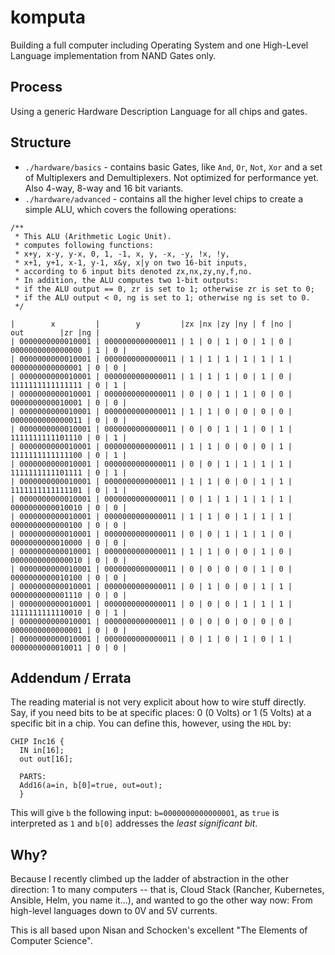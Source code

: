 # komputa

Building a full computer including Operating System and one High-Level Language implementation from NAND Gates only.

## Process

Using a generic Hardware Description Language for all chips and gates.

## Structure

* `./hardware/basics` - contains basic Gates, like `And`, `Or`, `Not`, `Xor` and a set of Multiplexers and Demultiplexers. Not optimized for performance yet. Also 4-way, 8-way and 16 bit variants.
* `./hardware/advanced` - contains all the higher level chips to create a simple ALU, which covers the following operations:

```
/**
 * This ALU (Arithmetic Logic Unit).
 * computes following functions:
 * x+y, x-y, y-x, 0, 1, -1, x, y, -x, -y, !x, !y,
 * x+1, y+1, x-1, y-1, x&y, x|y on two 16-bit inputs,
 * according to 6 input bits denoted zx,nx,zy,ny,f,no.
 * In addition, the ALU computes two 1-bit outputs:
 * if the ALU output == 0, zr is set to 1; otherwise zr is set to 0;
 * if the ALU output < 0, ng is set to 1; otherwise ng is set to 0.
 */

|        x         |        y         |zx |nx |zy |ny | f |no |       out        |zr |ng |
| 0000000000010001 | 0000000000000011 | 1 | 0 | 1 | 0 | 1 | 0 | 0000000000000000 | 1 | 0 |
| 0000000000010001 | 0000000000000011 | 1 | 1 | 1 | 1 | 1 | 1 | 0000000000000001 | 0 | 0 |
| 0000000000010001 | 0000000000000011 | 1 | 1 | 1 | 0 | 1 | 0 | 1111111111111111 | 0 | 1 |
| 0000000000010001 | 0000000000000011 | 0 | 0 | 1 | 1 | 0 | 0 | 0000000000010001 | 0 | 0 |
| 0000000000010001 | 0000000000000011 | 1 | 1 | 0 | 0 | 0 | 0 | 0000000000000011 | 0 | 0 |
| 0000000000010001 | 0000000000000011 | 0 | 0 | 1 | 1 | 0 | 1 | 1111111111101110 | 0 | 1 |
| 0000000000010001 | 0000000000000011 | 1 | 1 | 0 | 0 | 0 | 1 | 1111111111111100 | 0 | 1 |
| 0000000000010001 | 0000000000000011 | 0 | 0 | 1 | 1 | 1 | 1 | 1111111111101111 | 0 | 1 |
| 0000000000010001 | 0000000000000011 | 1 | 1 | 0 | 0 | 1 | 1 | 1111111111111101 | 0 | 1 |
| 0000000000010001 | 0000000000000011 | 0 | 1 | 1 | 1 | 1 | 1 | 0000000000010010 | 0 | 0 |
| 0000000000010001 | 0000000000000011 | 1 | 1 | 0 | 1 | 1 | 1 | 0000000000000100 | 0 | 0 |
| 0000000000010001 | 0000000000000011 | 0 | 0 | 1 | 1 | 1 | 0 | 0000000000010000 | 0 | 0 |
| 0000000000010001 | 0000000000000011 | 1 | 1 | 0 | 0 | 1 | 0 | 0000000000000010 | 0 | 0 |
| 0000000000010001 | 0000000000000011 | 0 | 0 | 0 | 0 | 1 | 0 | 0000000000010100 | 0 | 0 |
| 0000000000010001 | 0000000000000011 | 0 | 1 | 0 | 0 | 1 | 1 | 0000000000001110 | 0 | 0 |
| 0000000000010001 | 0000000000000011 | 0 | 0 | 0 | 1 | 1 | 1 | 1111111111110010 | 0 | 1 |
| 0000000000010001 | 0000000000000011 | 0 | 0 | 0 | 0 | 0 | 0 | 0000000000000001 | 0 | 0 |
| 0000000000010001 | 0000000000000011 | 0 | 1 | 0 | 1 | 0 | 1 | 0000000000010011 | 0 | 0 |
```

## Addendum / Errata

The reading material is not very explicit about how to wire stuff directly. Say, if you need bits to be at specific places: 0 (0 Volts) or 1 (5 Volts) at a specific bit in a chip. You can define this, however, using the `HDL` by:

```
CHIP Inc16 {
  IN in[16];
  out out[16];

  PARTS:
  Add16(a=in, b[0]=true, out=out);
  }
```

This will give `b` the following input: `b=0000000000000001`, as `true` is interpreted as `1` and `b[0]` addresses the _least significant bit_.

## Why?

Because I recently climbed up the ladder of abstraction in the other direction: 1 to many computers -- that is, Cloud Stack (Rancher, Kubernetes, Ansible, Helm, you name it...), and wanted to go the other way now: From high-level languages down to 0V and 5V currents.

This is all based upon Nisan and Schocken's excellent "The Elements of Computer Science".
